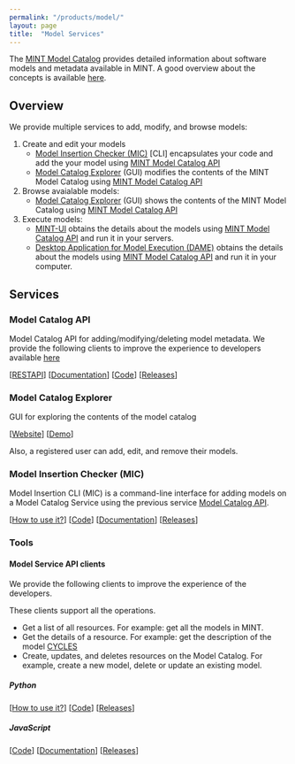 ```yaml
---
permalink: "/products/model/"
layout: page
title:  "Model Services"
---
```


The [MINT Model Catalog](#model-catalog-api) provides detailed information about software models and metadata available in MINT. 
A good overview about the concepts is available [here](https://mintproject.readthedocs.io/en/latest/modelcatalog/).

## Overview

We provide multiple services to add, modify, and browse models:
1. Create and edit your models 
    - [Model Insertion Checker (MIC)](#model-insertion-checker-mic) [CLI] encapsulates your code and add the your model using [MINT Model Catalog API](#model-catalog-api)
    - [Model Catalog Explorer](#model-catalog-explorer) (GUI) modifies the contents of the MINT Model Catalog using [MINT Model Catalog API](#model-catalog-api)
2. Browse avaialable models:
    - [Model Catalog Explorer](#model-catalog-explorer) (GUI) shows the contents of the MINT Model Catalog using [MINT Model Catalog API](#model-catalog-api)
3. Execute models:
    - [MINT-UI](#model-catalog-explorer) obtains the details about the models using [MINT Model Catalog API](#model-catalog-api) and run it in your servers. 
    - [Desktop Application for Model Execution (DAME)](https://model-catalog-python-api-client.readthedocs.io/en/latest/example/) obtains the details about the models using [MINT Model Catalog API](#model-catalog-api) and run it in your computer.

## Services

### Model Catalog API 

Model Catalog API for adding/modifying/deleting model metadata. We provide the following clients to improve the experience to developers available [here](#model-service-api-clients)

[[RESTAPI](https://api.models.mint.isi.edu/latest)] [[Documentation](https://model-catalog-python-api-client.readthedocs.io/en/latest/endpoints/)] [[Code](https://github.com/mintproject/model-catalog-api)] [[Releases](https://github.com/mintproject/model-catalog-api/releases)]

### Model Catalog Explorer

GUI for exploring the contents of the model catalog

[[Website](https://models.mint.isi.edu/home)] [[Demo](https://www.youtube.com/watch?v=C9rxGT2k9is)]

Also, a registered user can add, edit, and remove their models.

### Model Insertion Checker (MIC)

Model Insertion CLI (MIC) is a command-line interface for adding models on a Model Catalog Service using the previous service [Model Catalog API](#model-catalog-api).

[[How to use it?](https://mic-cli.readthedocs.io/en/latest/)] [[Code](https://github.com/mintproject/mic)] [[Documentation](https://mic-cli.readthedocs.io/en/latest/)] [[Releases](https://github.com/mintproject/mic/releases)]


### Tools

#### Model Service API clients

We provide the following clients to improve the experience of the developers.

These clients support all the operations.

- Get a list of all resources. For example: get all the models in MINT.
- Get the details of a resource. For example: get the description of the model [CYCLES](https://models.mint.isi.edu/models/explore/CYCLES)
- Create, updates, and deletes resources on the Model Catalog. For example, create a new model, delete or update an existing model.

##### Python

[[How to use it?](https://model-catalog-python-api-client.readthedocs.io/en/latest/)] [[Code](https://github.com/mintproject/model-catalog-python-api-client/)] [[Releases](https://github.com/mintproject/model-catalog-python-api-client/releases)]



##### JavaScript

[[Code](https://github.com/mintproject/model-catalog-fetch-api-client)] [[Documentation](https://github.com/mintproject/model-catalog-fetch-api-client/blob/master/README.md)] [[Releases](https://github.com/mintproject/model-catalog-fetch-api-client/releases)]